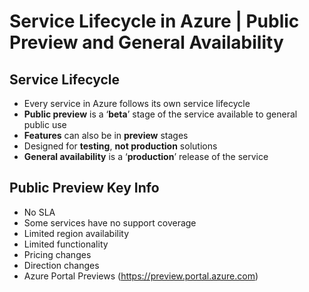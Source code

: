 # Service Lifecycle in Azure | Public Preview and General Availability

## Service Lifecycle
- Every service in Azure follows its own service lifecycle
- **Public preview** is a ‘**beta**’ stage of the service available to general public use
- **Features** can also be in **preview** stages
- Designed for **testing**, **not production** solutions
- **General availability** is a ‘**production**’ release of the service

## Public Preview Key Info
- No SLA
- Some services have no support coverage
- Limited region availability
- Limited functionality
- Pricing changes
- Direction changes
- Azure Portal Previews (https://preview.portal.azure.com)